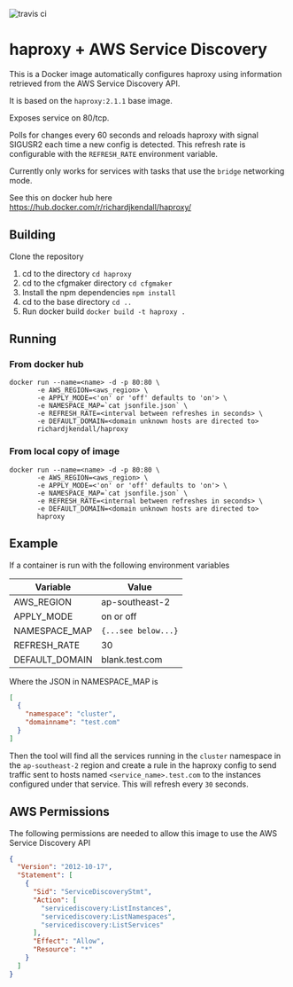 ![travis ci](https://api.travis-ci.org/richardjkendall/haproxy.svg?branch=master "build status")

# haproxy + AWS Service Discovery
This is a Docker image automatically configures haproxy using information retrieved from the AWS Service Discovery API.

It is based on the ``haproxy:2.1.1`` base image.

Exposes service on 80/tcp.

Polls for changes every 60 seconds and reloads haproxy with signal SIGUSR2 each time a new config is detected.  This refresh rate is configurable with the ``REFRESH_RATE`` environment variable.

Currently only works for services with tasks that use the ``bridge`` networking mode.

See this on docker hub here https://hub.docker.com/r/richardjkendall/haproxy/
## Building
Clone the repository

 1. cd to the directory ``cd haproxy``
 2. cd to the cfgmaker directory ``cd cfgmaker``
 3. Install the npm dependencies ``npm install``
 4. cd to the base directory ``cd ..``
 5. Run docker build ``docker build -t haproxy .``

## Running
### From docker hub
```
docker run --name=<name> -d -p 80:80 \
       -e AWS_REGION=<aws_region> \
       -e APPLY_MODE=<'on' or 'off' defaults to 'on'> \
       -e NAMESPACE_MAP=`cat jsonfile.json` \
       -e REFRESH_RATE=<interval between refreshes in seconds> \
       -e DEFAULT_DOMAIN=<domain unknown hosts are directed to>
       richardjkendall/haproxy
```

### From local copy of image
```
docker run --name=<name> -d -p 80:80 \
       -e AWS_REGION=<aws_region> \
       -e APPLY_MODE=<'on' or 'off' defaults to 'on'> \
       -e NAMESPACE_MAP=`cat jsonfile.json` \
       -e REFRESH_RATE=<internal between refreshes in seconds> \
       -e DEFAULT_DOMAIN=<domain unknown hosts are directed to>
       haproxy
```

## Example
If a container is run with the following environment variables 

|Variable|Value  |
|--|--|
| AWS_REGION | ap-southeast-2 |
| APPLY_MODE | on or off |
| NAMESPACE_MAP | ```{...see below...}``` |
| REFRESH_RATE | 30 |
| DEFAULT_DOMAIN | blank.test.com |

Where the JSON in NAMESPACE_MAP is
```json
[
  {
    "namespace": "cluster",
    "domainname": "test.com"
  }
]
```

Then the tool will find all the services running in the ``cluster`` namespace in the ``ap-southeast-2`` region and create a rule in the haproxy config to send traffic sent to hosts named ``<service_name>.test.com`` to the instances configured under that service.  This will refresh every ``30`` seconds.

## AWS Permissions
The following permissions are needed to allow this image to use the AWS Service Discovery API

```json
{
  "Version": "2012-10-17",
  "Statement": [
    {
      "Sid": "ServiceDiscoveryStmt",
      "Action": [
        "servicediscovery:ListInstances",
        "servicediscovery:ListNamespaces",
        "servicediscovery:ListServices"
      ],
      "Effect": "Allow",
      "Resource": "*"
    }
  ]
}
```
